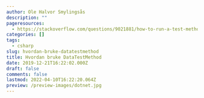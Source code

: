 ```yaml
---
author: Ole Halvor Smylingsås
description: ""
pageresources:
  - https://stackoverflow.com/questions/9021881/how-to-run-a-test-method-with-multiple-parameters-in-mstest/13710788#13710788s
categories: []
tags:
  - csharp
slug: hvordan-bruke-datatestmethod
title: Hvordan bruke DataTestMethod
date: 2019-12-21T16:22:02.000Z
draft: false
comments: false
lastmod: 2022-04-10T16:22:20.064Z
preview: /preview-images/dotnet.jpg
---
```


<!--more-->
